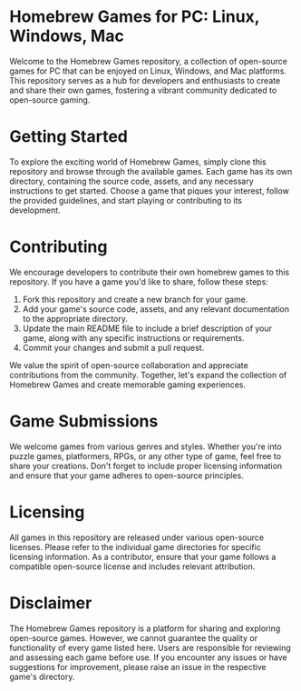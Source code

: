 # Homebrew Games for PC: Linux, Windows, Mac

Welcome to the Homebrew Games repository, a collection of open-source games for PC that can be enjoyed on Linux, Windows, and Mac platforms. This repository serves as a hub for developers and enthusiasts to create and share their own games, fostering a vibrant community dedicated to open-source gaming.

# Getting Started

To explore the exciting world of Homebrew Games, simply clone this repository and browse through the available games. Each game has its own directory, containing the source code, assets, and any necessary instructions to get started. Choose a game that piques your interest, follow the provided guidelines, and start playing or contributing to its development.

# Contributing

We encourage developers to contribute their own homebrew games to this repository. If you have a game you'd like to share, follow these steps:

1. Fork this repository and create a new branch for your game.
2. Add your game's source code, assets, and any relevant documentation to the appropriate directory.
3. Update the main README file to include a brief description of your game, along with any specific instructions or requirements.
4. Commit your changes and submit a pull request.

We value the spirit of open-source collaboration and appreciate contributions from the community. Together, let's expand the collection of Homebrew Games and create memorable gaming experiences.

# Game Submissions

We welcome games from various genres and styles. Whether you're into puzzle games, platformers, RPGs, or any other type of game, feel free to share your creations. Don't forget to include proper licensing information and ensure that your game adheres to open-source principles.

# Licensing

All games in this repository are released under various open-source licenses. Please refer to the individual game directories for specific licensing information. As a contributor, ensure that your game follows a compatible open-source license and includes relevant attribution.

# Disclaimer

The Homebrew Games repository is a platform for sharing and exploring open-source games. However, we cannot guarantee the quality or functionality of every game listed here. Users are responsible for reviewing and assessing each game before use. If you encounter any issues or have suggestions for improvement, please raise an issue in the respective game's directory.
